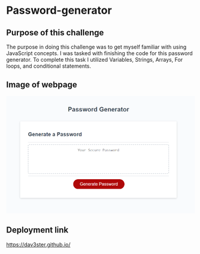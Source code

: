 # Password-generator

## Purpose of this challenge
The purpose in doing this challenge was to get myself familiar with using JavaScript concepts. I was tasked with finishing the code for this password generator. To complete this task I utilized Variables, Strings, Arrays, For loops, and conditional statements.

## Image of webpage

![Image](./Assets/readme.png)

## Deployment link

https://dav3ster.github.io/